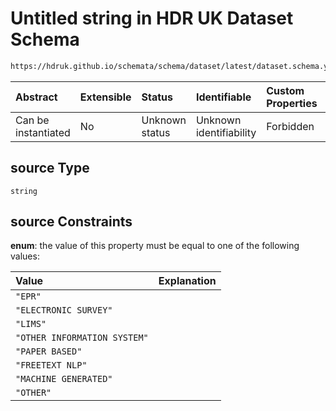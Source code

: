 # Untitled string in HDR UK Dataset Schema

```txt
https://hdruk.github.io/schemata/schema/dataset/latest/dataset.schema.yaml#/definitions/source
```



| Abstract            | Extensible | Status         | Identifiable            | Custom Properties | Additional Properties | Access Restrictions | Defined In                                                                                        |
| :------------------ | :--------- | :------------- | :---------------------- | :---------------- | :-------------------- | :------------------ | :------------------------------------------------------------------------------------------------ |
| Can be instantiated | No         | Unknown status | Unknown identifiability | Forbidden         | Allowed               | none                | [dataset.schema.json*](../../../schema/dataset/latest/dataset.schema.json "open original schema") |

## source Type

`string`

## source Constraints

**enum**: the value of this property must be equal to one of the following values:

| Value                        | Explanation |
| :--------------------------- | :---------- |
| `"EPR"`                      |             |
| `"ELECTRONIC SURVEY"`        |             |
| `"LIMS"`                     |             |
| `"OTHER INFORMATION SYSTEM"` |             |
| `"PAPER BASED"`              |             |
| `"FREETEXT NLP"`             |             |
| `"MACHINE GENERATED"`        |             |
| `"OTHER"`                    |             |
